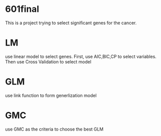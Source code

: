 # 601final

This is a project trying to select significant genes for the cancer. 

# LM
use linear model to select genes. First, use AIC,BIC,CP to select variables. Then use Cross Validation to select model

# GLM  

use link function to form generlization model

# GMC  

use GMC as the criteria to choose the best GLM